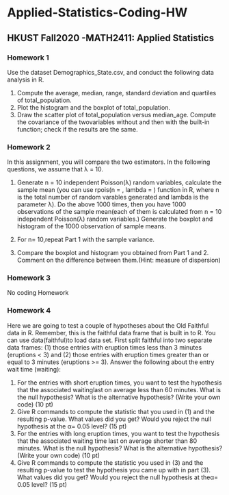 # Applied-Statistics-Coding-HW
## HKUST Fall2020 -MATH2411: Applied Statistics

### Homework 1
Use the dataset Demographics_State.csv, and conduct the following data analysis in R.
1. Compute the average, median, range, standard deviation and quartiles of total_population.
2. Plot the histogram and the boxplot of total_population.
3. Draw the scatter plot of total_population versus median_age. Compute the covariance of the twovariables without and then with the built-in function; check if the results are the same.

### Homework 2
In this assignment, you will compare the two estimators. In the following questions, we assume that λ = 10.

1. Generate n = 10 independent Poisson(λ) random variables, calculate the sample mean (you can use rpois(n = , lambda = ) function in R, where n is the total number of random varables generated and lambda is the parameter λ). Do the above 1000 times, then you have 1000 observations of the sample mean(each of them is calculated from n = 10 independent Poisson(λ) random variables.) Generate the boxplot and histogram of the 1000 observation of sample means.

2. For n= 10,repeat Part 1 with the sample variance.

3. Compare the boxplot and histogram you obtained from Part 1 and 2. Comment on the difference between them.(Hint: measure of dispersion)

### Homework 3
No coding Homework

### Homework 4
Here we are going to test a couple of hypotheses about the Old Faithful data in R. Remember, this is the faithful data frame that is built in to R. You can use data(faithful)to load data set. First split faithful into two separate data frames: (1) those entries with eruption times less than 3 minutes (eruptions < 3) and (2) those entries with eruption times greater than or equal to 3 minutes (eruptions >= 3). Answer the following about the entry wait time (waiting):
1. For the entries with short eruption times, you want to test the hypothesis that the associated waitinglast on average less than 60 minutes. What is the null hypothesis? What is the alternative hypothesis? (Write your own code) (10 pt)
2. Give R commands to compute the statistic that you used in (1) and the resulting p-value. What values did you get? Would you reject the null hypothesis at the α= 0.05 level? (15 pt)
3. For the entries with long eruption times, you want to test the hypothesis that the associated waiting time last on average shorter than 80 minutes. What is the null hypothesis? What is the alternative hypothesis? (Write your own code) (10 pt)
4. Give R commands to compute the statistic you used in (3) and the resulting p-value to test the hypothesis you came up with in part (3). What values did you get? Would you reject the null hypothesis at theα= 0.05 level? (15 pt)
